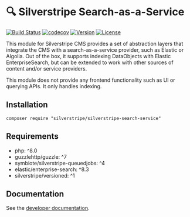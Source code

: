 # :mag: Silverstripe Search-as-a-Service

[![Build Status](https://api.travis-ci.com/silverstripe/silverstripe-search-service.svg?branch=master)](http://travis-ci.com/silverstripe/silverstripe-search-service)
[![codecov](https://codecov.io/gh/silverstripe/silverstripe-search-service/branch/master/graph/badge.svg)](https://codecov.io/gh/silverstripe/silverstripe-search-service)
[![Version](http://img.shields.io/packagist/v/silverstripe/silverstripe-search-service.svg?style=flat-square)](https://packagist.org/packages/silverstripe/silverstripe-search-service)
[![License](http://img.shields.io/packagist/l/silverstripe/silverstripe-search-service.svg?style=flat-square)](LICENSE)

This module for Silverstripe CMS provides a set of abstraction layers that integrate the
CMS with a search-as-a-service provider, such as Elastic or Algolia. Out of the box, it
supports indexing DataObjects with Elastic EnterpriseSearch, but can be extended to work with
other sources of content and/or service providers.

This module does not provide any frontend functionality such as UI or querying APIs.
It only handles indexing.

## Installation

```
composer require "silverstripe/silverstripe-search-service"
```

## Requirements

* php: ^8.0
* guzzlehttp/guzzle: ^7
* symbiote/silverstripe-queuedjobs: ^4
* elastic/enterprise-search: ^8.3
* silverstripe/versioned: ^1

## Documentation

See the [developer documentation](docs/en/index.md).
